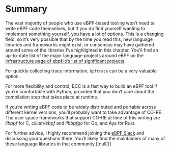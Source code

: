 # Summary

The vast majority of people who use eBPF-based tooling won’t need to write eBPF code themselves, but if you do find yourself wanting to implement something yourself, you have a lot of options. This is a changing field, so it’s very possible that by the time you read this, new language libraries and frameworks might exist, or consensus may have gathered around some of the libraries I’ve highlighted in this chapter. You’ll find an up-to-date list of the major language projects around eBPF on the [Infrastructure page of ebpf.io’s list of significant projects](https://ebpf.io/infrastructure).

For quickly collecting trace information, `bpftrace` can be a very valuable option.

For more flexibility and control, BCC is a fast way to build an eBPF tool if you’re comfortable with Python, provided that you don’t care about the compilation step that takes place at runtime.

If you’re writing eBPF code to be widely distributed and portable across different kernel versions, you’ll probably want to take advantage of CO-RE. The user space frameworks that support CO-RE at time of this writing are _libbpf_ for C, _cilium/ebpf_ and _libbpfgo_ for Go, and Aya for Rust.

For further advice, I highly recommend joining the [eBPF Slack](http://ebpf.io/slack) and discussing your questions there. You’ll likely find the maintainers of many of these language libraries in that community.[[null|]]